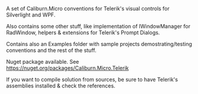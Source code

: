 A set of Caliburn.Micro conventions for Telerik's visual controls for Silverlight and WPF.

Also contains some other stuff, like implementation of IWindowManager for RadWindow, helpers & extensions for Telerik's Prompt Dialogs.

Contains also an Examples folder with sample projects demostrating/testing conventions and the rest of the stuff.

Nuget package available. See https://nuget.org/packages/Caliburn.Micro.Telerik

If you want to compile solution from sources, be sure to have Telerik's assemblies installed & check the references.
